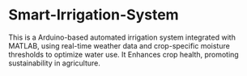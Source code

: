 # Smart-Irrigation-System
This is a Arduino-based automated irrigation system integrated with MATLAB, using real-time weather data and crop-specific moisture thresholds to optimize water use. It Enhances crop health, promoting sustainability in agriculture.
